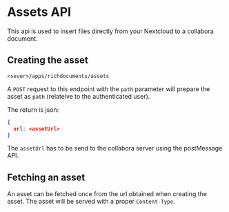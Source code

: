# Assets API

This api is used to insert files directly from your Nextcloud to a collabora
document.

## Creating the asset

```
<sever>/apps/richdocuments/assets
```

A `POST` request to this endpoint with the `path` parameter will 
prepare the asset as `path` (relateive to the authenticated user).

The return is json:

```json
{
  url: <assetUrl>
}
```

The `assetUrl` has to be send to the collabora server using the
postMessage API.

## Fetching an asset

An asset can be fetched once from the url obtained when creating the asset.
The asset will be served with a proper `Content-Type`.
 
